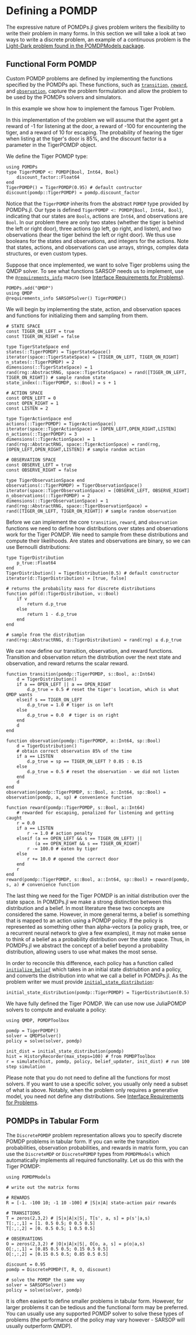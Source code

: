 # Defining a POMDP

The expressive nature of POMDPs.jl gives problem writers the flexibility to write their problem in many forms. In this
section we will take a look at two ways to write a discrete problem, an example of a continuous problem is the [Light-Dark problem found in the POMDPModels package](https://github.com/JuliaPOMDP/POMDPModels.jl/blob/master/src/LightDark.jl).

## Functional Form POMDP

Custom POMDP problems are defined by implementing the functions specified by the POMDPs api.
These functions, such as [`transition`](@ref), [`reward`](@ref), and [`observation`](@ref), capture the problem formulation and allow the problem to be used by the POMDPs solvers and simulators.

In this example we show how to implement the famous Tiger Problem.

In this implementation of the problem we will assume that the agent get a reward of -1 for listening at the door,
a reward of -100 for encountering the tiger, and a reward of 10 for escaping. The probability of hearing the tiger
when listing at the tiger's door is 85%, and the discount factor is a parameter in the TigerPOMDP object.

We define the Tiger POMDP type:

```jldoctest
using POMDPs
type TigerPOMDP <: POMDP{Bool, Int64, Bool}
    discount_factor::Float64
end
TigerPOMDP() = TigerPOMDP(0.95) # default contructor
discount(pomdp::TigerPOMDP) = pomdp.discount_factor
```

Notice that the `TigerPOMDP` inherits from the abstract `POMDP` type provided by POMDPs.jl.
Our type is defined `TigerPOMDP <: POMDP{Bool, Int64, Bool}`, indicating that our states are `Bools`, actions are `Int64`, and observations are `Bool`.
In our problem there are only two states (whether the tiger is behind the left or right door), three actions (go left, go right, and listen), and two observations (hear the tiger behind the left or right door). We thus use booleans for the states and observations, and integers for the actions.
Note that states, actions, and observations can use arrays, strings, complex data structures, or even custom types.

Suppose that once implemented, we want to solve Tiger problems using the QMDP solver.
To see what functions SARSOP needs us to implement, use the [`@requirements_info`](@ref) macro (see [Interface Requirements for Problems](@ref)).

```jldoctest
POMDPs.add("QMDP")
using QMDP
@requirements_info SARSOPSolver() TigerPOMDP() 
```

We will begin by implementing the state, action, and observation spaces and functions for initializing them and sampling from them.

```jldoctest
# STATE SPACE
const TIGER_ON_LEFT = true
const TIGER_ON_RIGHT = false

type TigerStateSpace end
states(::TigerPOMDP) = TigerStateSpace()
iterator(space::TigerStateSpace) = [TIGER_ON_LEFT, TIGER_ON_RIGHT]
n_states(::TigerPOMDP) = 2
dimensions(::TigerStateSpace) = 1
rand(rng::AbstractRNG, space::TigerStateSpace) = rand([TIGER_ON_LEFT, TIGER_ON_RIGHT]) # sample random state
state_index(::TigerPOMDP, s::Bool) = s + 1

# ACTION SPACE
const OPEN_LEFT = 0
const OPEN_RIGHT = 1
const LISTEN = 2

type TigerActionSpace end
actions(::TigerPOMDP) = TigerActionSpace()
iterator(space::TigerActionSpace) = [OPEN_LEFT,OPEN_RIGHT,LISTEN]
n_actions(::TigerPOMDP) = 3
dimensions(::TigerActionSpace) = 1
rand(rng::AbstractRNG, space::TigerActionSpace) = rand(rng, [OPEN_LEFT,OPEN_RIGHT,LISTEN]) # sample random action

# OBSERVATION SPACE
const OBSERVE_LEFT = true
const OBSERVE_RIGHT = false

type TigerObservationSpace end
observations(::TigerPOMDP) = TigerObservationSpace()
iterator(space::TigerObservationSpace) = [OBSERVE_LEFT, OBSERVE_RIGHT]
n_observations(::TigerPOMDP) = 2
dimensions(::TigerObservationSpace) = 1
rand(rng::AbstractRNG, space::TigerObservationSpace) = rand([TIGER_ON_LEFT, TIGER_ON_RIGHT]) # sample random observation
```

Before we can implement the core `transition`, `reward`, and `observation` functions we need to define how distributions over states and observations work for the Tiger POMDP.
We need to sample from these distributions and compute their likelihoods.
Are states and observations are binary, so we can use Bernoulli distributions:

```jldoctest
type TigerDistribution
    p_true::Float64
end
TigerDistribution() = TigerDistribution(0.5) # default constructor
iterator(d::TigerDistribution) = [true, false]

# returns the probability mass for discrete distributions
function pdf(d::TigerDistribution, v::Bool)
    if v
        return d.p_true
    else
        return 1 - d.p_true
    end
end

# sample from the distribution
rand(rng::AbstractRNG, d::TigerDistribution) = rand(rng) ≤ d.p_true
```

We can now define our transition, observation, and reward functions.
Transition and observation return the distribution over the next state and observation, and reward returns the scalar reward.

```jldoctest
function transition(pomdp::TigerPOMDP, s::Bool, a::Int64)
    d = TigerDistribution()
    if a == OPEN_LEFT || a == OPEN_RIGHT
        d.p_true = 0.5 # reset the tiger's location, which is what QMDP wants
    elseif s == TIGER_ON_LEFT
        d.p_true = 1.0 # tiger is on left
    else
        d.p_true = 0.0  # tiger is on right
    end
    d
end

function observation(pomdp::TigerPOMDP, a::Int64, sp::Bool)
    d = TigerDistribution()
    # obtain correct observation 85% of the time
    if a == LISTEN
        d.p_true = sp == TIGER_ON_LEFT ? 0.85 : 0.15
    else
        d.p_true = 0.5 # reset the observation - we did not listen
    end
    d
end
observation(pomdp::TigerPOMDP, s::Bool, a::Int64, sp::Bool) = observation(pomdp, a, sp) # convenience function

function reward(pomdp::TigerPOMDP, s::Bool, a::Int64)
    # rewarded for escaping, penalized for listening and getting caught
    r = 0.0
    if a == LISTEN
        r -= 1.0 # action penalty
    elseif (a == OPEN_LEFT && s == TIGER_ON_LEFT) ||
           (a == OPEN_RIGHT && s == TIGER_ON_RIGHT)
        r -= 100.0 # eaten by tiger
    else
        r += 10.0 # opened the correct door
    end
    r
end
reward(pomdp::TigerPOMDP, s::Bool, a::Int64, sp::Bool) = reward(pomdp, s, a) # convenience function
```

The last thing we need for the Tiger POMDP is an initial distribution over the state space.
In POMDPs.jl we make a strong distinction between this distribution and a belief.
In most literature these two concepts are considered the same. However, in more general terms, a belief is something that is mapped to an action using a POMDP policy.
If the policy is represented as something other than alpha-vectors (a policy graph, tree, or a recurrent neural network to give a few examples), it
may not make sense to think of a belief as a probability distribution over the state space.
Thus, in POMDPs.jl we abstract the concept of a belief beyond a probability distribution, allowing users to use what makes the most sense.

In order to reconcile this difference, each policy has a function called [`initialize_belief`](@ref) which takes in an
initial state distriubtion and a policy, and converts the
distribution into what we call a belief in POMDPs.jl. As the problem writer we must provide [`initial_state_distribution`](@ref):

```jldoctest
initial_state_distribution(pomdp::TigerPOMDP) = TigerDistribution(0.5)
```

We have fully defined the Tiger POMDP.
We can use now use JuliaPOMDP solvers to compute and evaluate a policy:

```jldoctest
using QMDP, POMDPToolbox

pomdp = TigerPOMDP()
solver = QMDPSolver()
policy = solve(solver, pomdp)

init_dist = initial_state_distribution(pomdp)
hist = HistoryRecorder(max_steps=100) # from POMDPToolbox
r = simulate(hist, pomdp, policy, belief_updater, init_dist) # run 100 step simulation
```

Please note that you do not need to define all the functions for most solvers.
If you want to use a specific solver, you usually only need a subset of what is above. Notably, when the problem only requires a generative model, you need not define any distributions. See [Interface Requirements for Problems](@ref).

## POMDPs in Tabular Form

The `DiscretePOMDP` problem representation allows you to specify discrete POMDP problems in tabular form.
If you can write the transition probabilities, observation probabilities, and rewards in matrix form, you can use the `DiscreteMDP` or
`DiscretePOMDP` types from `POMDPModels` which automatically implements all required functionality.
Let us do this with the Tiger POMDP:

```jldoctest
using POMDPModels

# write out the matrix forms

# REWARDS
R = [-1. -100 10; -1 10 -100] # |S|x|A| state-action pair rewards

# TRANSITIONS
T = zeros(2,3,2) # |S|x|A|x|S|, T[s', a, s] = p(s'|a,s)
T[:,:,1] = [1. 0.5 0.5; 0 0.5 0.5]
T[:,:,2] = [0. 0.5 0.5; 1 0.5 0.5]

# OBSERVATIONS
O = zeros(2,3,2) # |O|x|A|x|S|, O[o, a, s] = p(o|a,s)
O[:,:,1] = [0.85 0.5 0.5; 0.15 0.5 0.5]
O[:,:,2] = [0.15 0.5 0.5; 0.85 0.5 0.5]

discount = 0.95
pomdp = DiscretePOMDP(T, R, O, discount)

# solve the POMDP the same way
solver = SARSOPSolver()
policy = solve(solver, pomdp)
```

It is often easiest to define smaller problems in tabular form. However, for larger problems it can be
tedious and the functional form may be preferred. You can usually use any supported POMDP solver to solve these types of problems (the performance of the policy may vary however - SARSOP will usually outperform QMDP).
